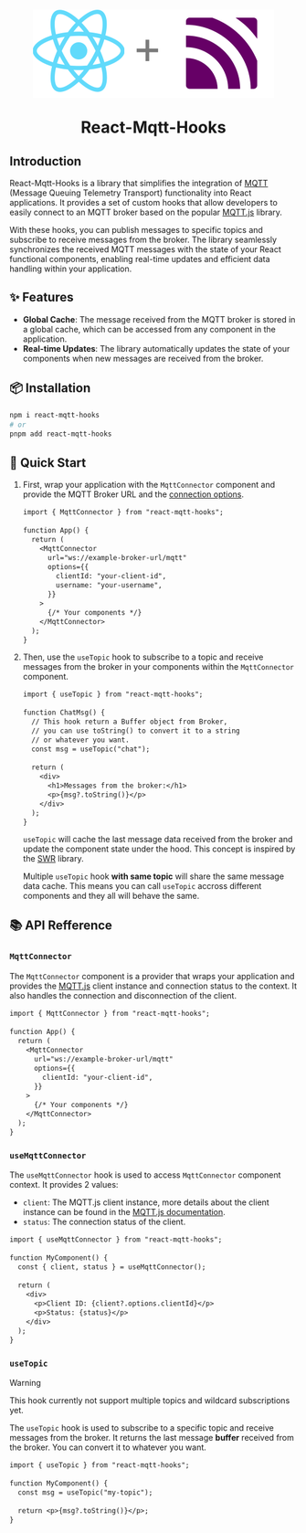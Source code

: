 <h1 align="center">
  <img src="./public/logo.svg" alt="React-Mqtt-Hooks logo"/>
  <p>React-Mqtt-Hooks</p>
</h1>

## Introduction

React-Mqtt-Hooks is a library that simplifies the integration of [MQTT](https://mqtt.org/) (Message Queuing Telemetry Transport) functionality into React applications. It provides a set of custom hooks that allow developers to easily connect to an MQTT broker based on the popular [MQTT.js](https://github.com/mqttjs/MQTT.js) library.

With these hooks, you can publish messages to specific topics and subscribe to receive messages from the broker. The library seamlessly synchronizes the received MQTT messages with the state of your React functional components, enabling real-time updates and efficient data handling within your application.

## ✨ Features

- **Global Cache**: The message received from the MQTT broker is stored in a global cache, which can be accessed from any component in the application.
- **Real-time Updates**: The library automatically updates the state of your components when new messages are received from the broker.

## 📦 Installation

```bash
npm i react-mqtt-hooks
# or
pnpm add react-mqtt-hooks
```

## 🚀 Quick Start

1. First, wrap your application with the `MqttConnector` component and provide the MQTT Broker URL and the [connection options](https://github.com/mqttjs/MQTT.js?tab=readme-ov-file#mqttclientstreambuilder-options).

   ```tsx
   import { MqttConnector } from "react-mqtt-hooks";

   function App() {
     return (
       <MqttConnector
         url="ws://example-broker-url/mqtt"
         options={{
           clientId: "your-client-id",
           username: "your-username",
         }}
       >
         {/* Your components */}
       </MqttConnector>
     );
   }
   ```

2. Then, use the `useTopic` hook to subscribe to a topic and receive messages from the broker in your components within the `MqttConnector` component.

   ```tsx
   import { useTopic } from "react-mqtt-hooks";

   function ChatMsg() {
     // This hook return a Buffer object from Broker,
     // you can use toString() to convert it to a string
     // or whatever you want.
     const msg = useTopic("chat");

     return (
       <div>
         <h1>Messages from the broker:</h1>
         <p>{msg?.toString()}</p>
       </div>
     );
   }
   ```

   `useTopic` will cache the last message data received from the broker and update the component state under the hood. This concept is inspired by the [SWR](https://swr.vercel.app/) library.

   Multiple `useTopic` hook **with same topic** will share the same message data cache. This means you can call `useTopic` accross different components and they all will behave the same.

## 📚 API Refference

### `MqttConnector`

The `MqttConnector` component is a provider that wraps your application and provides the [MQTT.js](https://github.com/mqttjs/MQTT.js) client instance and connection status to the context. It also handles the connection and disconnection of the client.

```tsx
import { MqttConnector } from "react-mqtt-hooks";

function App() {
  return (
    <MqttConnector
      url="ws://example-broker-url/mqtt"
      options={{
        clientId: "your-client-id",
      }}
    >
      {/* Your components */}
    </MqttConnector>
  );
}
```

### `useMqttConnector`

The `useMqttConnector` hook is used to access `MqttConnector` component context. It provides 2 values:

- `client`: The MQTT.js client instance, more details about the client instance can be found in the [MQTT.js documentation](https://github.com/mqttjs/MQTT.js?tab=readme-ov-file#mqttclientpublishtopic-message-options-callback).
- `status`: The connection status of the client.

```tsx
import { useMqttConnector } from "react-mqtt-hooks";

function MyComponent() {
  const { client, status } = useMqttConnector();

  return (
    <div>
      <p>Client ID: {client?.options.clientId}</p>
      <p>Status: {status}</p>
    </div>
  );
}
```

### `useTopic`

>[!WARNING]
> This hook currently not support multiple topics and wildcard subscriptions yet.

The `useTopic` hook is used to subscribe to a specific topic and receive messages from the broker. It returns the last message **buffer** received from the broker. You can convert it to whatever you want.

```tsx
import { useTopic } from "react-mqtt-hooks";

function MyComponent() {
  const msg = useTopic("my-topic");

  return <p>{msg?.toString()}</p>;
}
```
